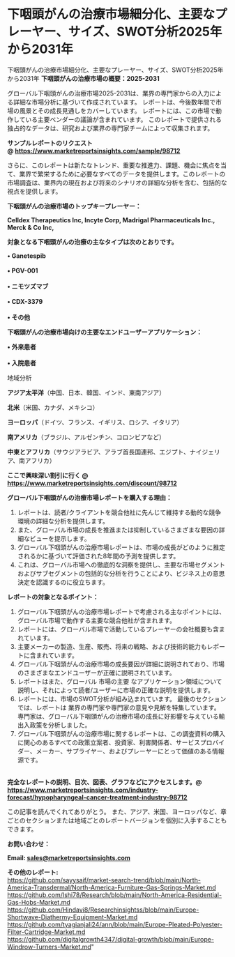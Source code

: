 # 下咽頭がんの治療市場細分化、主要なプレーヤー、サイズ、SWOT分析2025年から2031年
 下咽頭がんの治療市場細分化、主要なプレーヤー、サイズ、SWOT分析2025年から2031年
<strong><b>下咽頭がんの治療市場の概要：2025-2031</b></strong>

グローバル下咽頭がんの治療市場2025-2031は、業界の専門家からの入力による詳細な市場分析に基づいて作成されています。 レポートは、今後数年間で市場の風景とその成長見通しをカバーしています。 レポートには、この市場で動作している主要ベンダーの議論が含まれています。 このレポートで提供される独占的なデータは、研究および業界の専門家チームによって収集されます。

<strong>サンプルレポートのリクエスト @ <a href=https://www.marketreportsinsights.com/sample/98712>https://www.marketreportsinsights.com/sample/98712</a></strong>

さらに、このレポートは新たなトレンド、重要な推進力、課題、機会に焦点を当て、業界で繁栄するために必要なすべてのデータを提供します。このレポートの市場調査は、業界内の現在および将来のシナリオの詳細な分析を含む、包括的な視点を提供します。

<strong>下咽頭がんの治療市場のトップキープレーヤー：</strong>

<strong>Celldex Therapeutics Inc, Incyte Corp, Madrigal Pharmaceuticals Inc., Merck & Co Inc,</strong>

<strong><b>対象となる下咽頭がんの治療の主なタイプは次のとおりです。</b></strong>

<strong>• Ganetespib<br><br>•  PGV-001<br><br>• ニモツズマブ<br><br>•  CDX-3379<br><br>• その他</strong>

<strong><b>下咽頭がんの治療市場向けの主要なエンドユーザーアプリケーション：</b></strong>

<strong>• 外来患者<br><br>• 入院患者</strong>

 地域分析

<strong><b>アジア太平洋</b></strong>（中国、日本、韓国、インド、東南アジア）

<strong><b>北米</b></strong>（米国、カナダ、メキシコ）

<strong><b>ヨーロッパ</b></strong>（ドイツ、フランス、イギリス、ロシア、イタリア）

<strong><b>南アメリカ</b></strong>（ブラジル、アルゼンチン、コロンビアなど）

<strong><b>中東とアフリカ</b></strong>（サウジアラビア、アラブ首長国連邦、エジプト、ナイジェリア、南アフリカ）

<strong>ここで興味深い割引に行く @ <a href=https://www.marketreportsinsights.com/discount/98712>https://www.marketreportsinsights.com/discount/98712</a></strong>

<strong><b>グローバル下咽頭がんの治療市場レポートを購入する理由：</b></strong>
<ol>
  <li>レポートは、読者/クライアントを競合他社に先んじて維持する動的な競争環境の詳細な分析を提供します。</li>
  <li>また、グローバル市場の成長を推進または抑制しているさまざまな要因の詳細なビューを提示します。</li>
  <li>グローバル下咽頭がんの治療市場レポートは、市場の成長がどのように推定されるかに基づいて評価された8年間の予測を提供します。</li>
  <li>これは、グローバル市場への徹底的な洞察を提供し、主要な市場セグメントおよびサブセグメントの包括的な分析を行うことにより、ビジネス上の意思決定を認識するのに役立ちます。</li>
</ol>
<strong><b>レポートの対象となるポイント：</b></strong>
<ol>
  <li>グローバル下咽頭がんの治療市場レポートで考慮される主なポイントには、グローバル市場で動作する主要な競合他社が含まれます。</li>
  <li>レポートには、グローバル市場で活動しているプレーヤーの会社概要も含まれています。</li>
  <li>主要メーカーの製造、生産、販売、将来の戦略、および技術的能力もレポートに含まれています。</li>
  <li>グローバル下咽頭がんの治療市場の成長要因が詳細に説明されており、市場のさまざまなエンドユーザーが正確に説明されています。</li>
  <li>レポートはまた、グローバル 市場の主要 なアプリケーション領域について説明し、それによって読者/ユーザーに市場の正確な説明を提供します。</li>
  <li>レポートには、市場のSWOT分析が組み込まれています。 最後のセクションでは、レポートは 業界の専門家や専門家の意見や見解を特集しています。 専門家は、グローバル下咽頭がんの治療市場の成長に好影響を与えている輸出入政策を分析しました。</li>
  <li>グローバル下咽頭がんの治療市場に関するレポートは、この調査資料の購入に関心のあるすべての政策立案者、投資家、利害関係者、サービスプロバイダー、メーカー、サプライヤー、およびプレーヤーにとって価値のある情報源です。</li>
</ol><br>
<strong>完全なレポートの説明、目次、図表、グラフなどにアクセスします。@ <a href=https://www.marketreportsinsights.com/industry-forecast/hypopharyngeal-cancer-treatment-industry-98712>https://www.marketreportsinsights.com/industry-forecast/hypopharyngeal-cancer-treatment-industry-98712</a></strong>

この記事を読んでくれてありがとう。 また、アジア、米国、ヨーロッパなど、章ごとのセクションまたは地域ごとのレポートバージョンを個別に入手することもできます。

<strong><b>お問い合わせ：</b></strong>

<strong>Email: </strong><a href=mailto:sales@marketreportsinsights.com><strong>sales@marketreportsinsights.com</strong></a>

<strong>その他のレポート:</strong>
<br>
<a href=https://github.com/sayysaif/market-search-trend/blob/main/North-America-Transdermal/North-America-Furniture-Gas-Springs-Market.md>https://github.com/sayysaif/market-search-trend/blob/main/North-America-Transdermal/North-America-Furniture-Gas-Springs-Market.md</a>
<br>
<a href=https://github.com/Ishi78/Research/blob/main/North-America-Residential-Gas-Hobs-Market.md>https://github.com/Ishi78/Research/blob/main/North-America-Residential-Gas-Hobs-Market.md</a>
<br>
<a href=https://github.com/Hindavi8/Researchinsightss/blob/main/Europe-Shortwave-Diathermy-Equipment-Market.md>https://github.com/Hindavi8/Researchinsightss/blob/main/Europe-Shortwave-Diathermy-Equipment-Market.md</a>
<br>
<a href=https://github.com/tyagianjali24/ann/blob/main/Europe-Pleated-Polyester-Filter-Cartridge-Market.md>https://github.com/tyagianjali24/ann/blob/main/Europe-Pleated-Polyester-Filter-Cartridge-Market.md</a>
<br>
<a href=https://github.com/digitalgrowth4347/digital-growth/blob/main/Europe-Windrow-Turners-Market.md>https://github.com/digitalgrowth4347/digital-growth/blob/main/Europe-Windrow-Turners-Market.md</a>"
